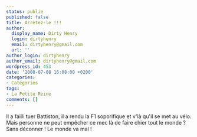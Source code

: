 ```yaml
---
status: publie
published: false
title: Arrêtez-le !!!
author:
  display_name: Dirty Henry
  login: dirtyhenry
  email: dirtyhenry@gmail.com
  url: ''
author_login: dirtyhenry
author_email: dirtyhenry@gmail.com
wordpress_id: 453
date: '2008-07-08 16:08:00 +0200'
categories:
- Catégories
tags:
- La Petite Reine
comments: []
---
```

Il a failli tuer Battiston, il a rendu la F1 soporifique et v'là qu'il se met au vélo. Mais personne ne peut empêcher ce mec là de faire chier tout le monde ? Sans déconner ! Le monde va mal !
